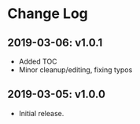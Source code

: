 Change Log
==========

2019-03-06: v1.0.1
------------------

* Added TOC
* Minor cleanup/editing, fixing typos

2019-03-05: v1.0.0
------------------

* Initial release.
